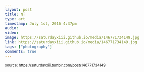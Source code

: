 ```yaml
---
layout: post
title: NT
type: art
timestamp: July 1st, 2016 4:37pm
audio: 
video: 
image: https://saturdayxiii.github.io/media/146771734149.jpg
link: https://saturdayxiii.github.io/media/146771734149.jpg
tags: ["photography"]
comments: true
---
```

  
<small>source: https://saturdayxiii.tumblr.com/post/146771734149</small>